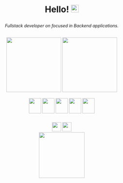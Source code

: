 # <p align="center">Hello! <img src="https://emojis.slackmojis.com/emojis/images/1531849430/4246/blob-sunglasses.gif?1531849430" width="25"/></p>

<div align="center">
<p><i>Fullstack developer on focused in Backend applications.</i></p>
</div>

##
<div align="center">
    <a href="https://www.github.com/gabrieljcf"><img height="180em" src="https://github-readme-stats.vercel.app/api?username=gabrieljcf&show_icons=true&theme=tokyonight"></a>
    <a href="https://www.github.com/gabrieljcf"><img height="180em" src="https://github-readme-stats.vercel.app/api/top-langs/?username=gabrieljcf&show_icons=true&theme=tokyonight&hide=html"></a>
 
</div>

<div align="center" style="display: inline_block"><br>
    <a href="https://nodejs.org/en/" target="_blank"><img height="50em" width="40em" align="center" src="https://cdn.jsdelivr.net/gh/devicons/devicon/icons/nodejs/nodejs-original-wordmark.svg" /></a>
    <a href="https://www.mongodb.com/" target="_blank"><img height="50em" width="40em" align="center" src="https://cdn.jsdelivr.net/gh/devicons/devicon/icons/mongodb/mongodb-original-wordmark.svg" /></a>
    <a href="https://www.mysql.com/" target="_blank"><img height="50em" width="40em" align="center" src="https://cdn.jsdelivr.net/gh/devicons/devicon/icons/mysql/mysql-original-wordmark.svg" /></a>
    <a href="https://pt-br.reactjs.org/" target="_blank"><img height="50em" width="40em" align="center" src="https://cdn.jsdelivr.net/gh/devicons/devicon/icons/react/react-original-wordmark.svg" /></a>
    <a href="https://vuejs.org/" target="_blank"><img height="50em" width="40em" align="center" src="https://cdn.jsdelivr.net/gh/devicons/devicon/icons/vuejs/vuejs-original.svg" /></a>

</div>
  
## 
<div align="center">
    <a href="https://www.linkedin.com/in/gabriel-nogueira-835518123/" target="_blank"><img height="30em" src="https://img.shields.io/badge/LinkedIn-000000?style=for-the-badge&logo=linkedin&logoColor=white" /></a>
    <a href="https://pt.stackoverflow.com/users/278532/gabriel-nogueira" target="_blank"><img height="30em" src="https://img.shields.io/badge/stackoverflow-000000?style=for-the-badge&logo=linkedin&logoColor=white" /></a>
</div>
        
<div align="center"><img height="150em" align="center" src="http://pa1.narvii.com/6902/219e14fb8ac903865b5cd7f6372631b21f44ebd9r1-320-180_00.gif" />
</p>
</div>
